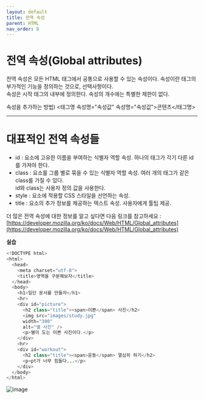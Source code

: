 ```yaml
---
layout: default
title: 전역 속성
parent: HTML
nav_order: 8
---  
```


# 전역 속성(Global attributes)  
전역 속성은 모든 HTML 태그에서 공통으로 사용할 수 있는 속성이다. 속성이란 태그의 부가적인 기능을 정의하는 것으로, 선택사항이다.  
속성은 시작 태그의 내부에 정의한다. 속성의 개수에는 특별한 제한이 없다.  

속성을 추가하는 방법)
<태그명 속성명="속성값" 속성명="속성값">콘텐츠</태그명>  

<hr>  

# 대표적인 전역 속성들  
- id : 요소에 고유한 이름을 부여하는 식별자 역할 속성. 하나의 태그가 각기 다른 id를 가져야 한다.  
- class : 요소를 그룹 별로 묶을 수 있는 식별자 역할 속성. 여러 개의 태그가 같은 class를 가질 수 있다.  
id와 class는 사용자 정의 값을 사용한다.
- style : 요소에 적용할 CSS 스타일을 선언하는 속성.  
- title : 요소의 추가 정보를 제공하는 텍스트 속성. 사용자에게 툴팁 제공.  

더 많은 전역 속성에 대한 정보를 알고 싶다면 다음 링크를 참고하세요 : 
[https://developer.mozilla.org/ko/docs/Web/HTML/Global_attributes](https://developer.mozilla.org/ko/docs/Web/HTML/Global_attributes)  

**실습**  
```java
<!DOCTYPE html>
<html>
  <head>
    <meta charset="utf-8">
    <title>영역을 구분해보자</title>
  </head>
  <body>
    <h1>일단 문서를 만들자</h1>
    <hr>
    <div id="picture">
      <h2 class="title"><span>이쁜</span> 사진</h2>
      <img src="images/study.jpg"
      width="300"
      alt="별 사진" />
      <p>별이 도는 이쁜 사진이다.</p>
    </div>
    <hr>
    <div id="workout">
      <h2 class="title"><span>운동</span> 열심히 하기</h2>
      <p>pt가 너무 힘들다...</p>
    </div>
  </body>
</html>
```  
![image](https://github.com/jjsok73379/jjsok73379.github.io/assets/114732330/53eef8e3-3584-4751-b617-47cac106cf48)